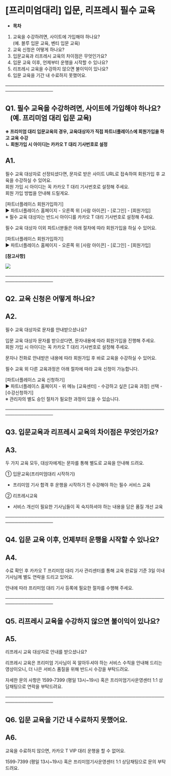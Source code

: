 # [프리미엄대리] 입문, 리프레시 필수 교육

* **목차**

1. 교육을 수강하려면, 사이트에 가입해야 하나요?   
   (예. 블루 입문 교육, 벤티 입문 교육)
2. 교육 신청은 어떻게 하나요?
3. 입문교육과 리프레시 교육의 차이점은 무엇인가요?
4. 입문 교육 이후, 언제부터 운행을 시작할 수 있나요?
5. 리프레시 교육을 수강하지 않으면 불이익이 있나요?
6. 입문 교육을 기간 내 수료하지 못했어요.

─────────────────────────────────────────────────────────────────

**Q1. 필수 교육을 수강하려면, 사이트에 가입해야 하나요?      (예. 프리미엄 대리 입문 교육)**
------------------------------------------------------------

**※ 프리미엄 대리 입문교육의 경우, 교육대상자가 직접 파트너플레이스에 회원가입을 하고 교육 수강  
ㄴ 회원가입 시 아이디는 카카오 T 대리 기사번호로 설정**

**A1.**
-------

필수 교육 대상자로 선정되셨다면, 문자로 받은 사이트 URL로 접속하여 회원가입 후 교육을 수강하실 수 있어요.   
회원 가입 시 아이디는 꼭 카카오 T 대리 기사번호로 설정해 주세요.   
회원 가입 방법을 안내해 드릴게요.

[파트너플레이스 회원가입하기]   
▶ 파트너플레이스 홈페이지 - 오른쪽 위 [사람 아이콘] - [로그인] - [회원가입]   
※ 필수 교육 대상자는 반드시 아이디를 카카오 T 대리 기사번호로 설정해 주세요.

필수 교육 대상자 이외 파트너분들은 아래 절차에 따라 회원가입을 하실 수 있어요.

[파트너플레이스 회원가입하기]   
▶ 파트너플레이스 홈페이지 - 오른쪽 위 [사람 아이콘] - [로그인] - [회원가입]

**[참고사항]**

![](https://kakaomobilitysupport.zendesk.com/hc/article_attachments/31866878476441)

─────────────────────────────────────────────────────────────────

**Q2. 교육 신청은 어떻게 하나요?**
-----------------------

**A2.**
-------

필수 교육 대상자로 문자를 안내받으셨나요?

입문 교육 대상자 문자를 받으셨다면, 문자내용에 따라 회원가입을 진행해 주세요.   
회원 가입 시 아이디는 꼭 카카오 T 대리 기사번호로 설정해 주세요.

문자나 전화로 안내받은 내용에 따라 회원가입 후 바로 교육을 수강하실 수 있어요.

필수 교육 외 다른 교육과정은 아래 절차에 따라 교육 신청이 가능합니다.

[파트너플레이스 교육 신청하기]   
▶ 파트너플레이스 홈페이지 - 위 메뉴 [교육센터] - 수강하고 싶은 [교육 과정] 선택 - [수강신청하기]   
※ 관리자의 별도 승인 절차가 필요한 과정이 있을 수 있습니다.

─────────────────────────────────────────────────────────────────

**Q3. 입문교육과 리프레시 교육의 차이점은 무엇인가요?**
----------------------------------

**A3.**
-------

두 가지 교육 모두, 대상자에게는 문자를 통해 별도로 교육을 안내해 드려요.

① 입문교육(프리미엄대리 시작하기)   
- 프리미엄 기사 합격 후 운행을 시작하기 전 수강해야 하는 필수 서비스 교육

② 리프레시교육   
- 서비스 개선이 필요한 기사님들이 꼭 숙지하셔야 하는 내용을 담은 품질 개선 교육

─────────────────────────────────────────────────────────────────

**Q4. 입문 교육 이후, 언제부터 운행을 시작할 수 있나요?**
-------------------------------------

**A4.**
-------

수료 확인 후 카카오 T 프리미엄 대리 기사 관리센터를 통해 교육 완료일 기준 3일 이내 기사님께 별도 연락을 드리고 있어요.

안내에 따라 프리미엄 대리 기사 등록에 필요한 절차를 수행해 주세요.

─────────────────────────────────────────────────────────────────

**Q5. 리프레시 교육을 수강하지 않으면 불이익이 있나요?**
-----------------------------------

**A5.**
-------

리프레시 교육 대상자로 안내를 받으셨나요?

리프레시 교육은 프리미엄 기사님이 꼭 알아두셔야 하는 서비스 수칙을 안내해 드리는 영상이오니, 더 나은 서비스 품질을 위해 반드시 수강을 부탁드려요.

자세한 문의 사항은 1599-7399 (평일 13시~19시) 혹은 프리미엄기사운영센터 1:1 상담채팅으로 연락을 부탁드려요.

─────────────────────────────────────────────────────────────────

**Q6. 입문 교육을 기간 내 수료하지 못했어요.**
------------------------------

**A6.**
-------

교육을 수료하지 않으면, 카카오 T VIP 대리 운행을 할 수 없어요.

1599-7399 (평일 13시~19시) 혹은 프리미엄기사운영센터 1:1 상담채팅으로 문의 부탁드려요.